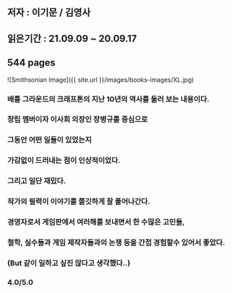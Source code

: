 ## 저자 : 이기문 / 김영사

## 읽은기간 : 21.09.09 ~ 20.09.17

## 544 pages

![Smithsonian Image]({{ site.url }}/images/books-images/XL.jpg)

### 배틀 그라운드의 크래프톤의 지난 10년의 역사를 둘러 보는 내용이다.

### 창립 멤버이자 이사회 의장인 장병규를 중심으로 

### 그동안 어떤 일들이 있었는지 

### 가감없이 드러내는 점이 인상적이었다. 

### 그리고 일단 재밌다. 

### 작가의 필력이 이야기를 쫄깃하게 잘 풀어나간다. 

### 경영자로서 게임판에서 여러해를 보내면서 한 수많은 고민들, 

### 철학, 실수들과 게임 제작자들과의 논쟁 등을 간접 경험할수 있어서 좋았다.  

### (But 같이 일하고 싶진 않다고 생각했다..)

### 4.0/5.0